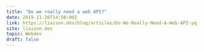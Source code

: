 ```yaml
---
title: "Do we really need a web API?"
date: 2019-11-26T14:58:00Z
link: https://liaison.dev/blog/articles/Do-We-Really-Need-A-Web-API-yq12wz?utm_medium=RSS&utm_source=hune
site: liaison.dev
topic: Webdev
draft: false
---
```

